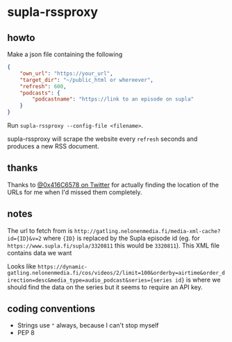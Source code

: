 # supla-rssproxy

## howto

Make a json file containing the following
```json
{
    "own_url": "https://your_url",
    "target_dir": "~/public_html or whereever",
    "refresh": 600,
    "podcasts": {
        "podcastname": "https://link to an episode on supla"
    }
}
```

Run `supla-rssproxy --config-file <filename>`.

supla-rssproxy will scrape the website every `refresh` seconds and produces a new RSS document.

## thanks

Thanks to [@0x416C6578 on Twitter](https://twitter.com/0x416C6578) for actually
finding the location of the URLs for me when I'd missed them completely.

## notes

The url to fetch from is
`http://gatling.nelonenmedia.fi/media-xml-cache?id={ID}&v=2` where `{ID}` is
replaced by the Supla episode id (eg. for `https://www.supla.fi/supla/3320811`
this would be `3320811`). This XML file contains data we want

Looks like
`https://dynamic-gatling.nelonenmedia.fi/cos/videos/2/limit=100&orderby=airtime&order_direction=desc&media_type=audio_podcast&series={series
id}` is where we should find the data on the series but it seems to require an API key.

## coding conventions

- Strings use `"` always, because I can't stop myself
- PEP 8
